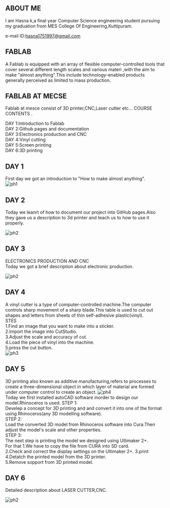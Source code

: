 ## ABOUT ME

 I am Hasna k,a final year Computer Science engineering student pursuing my graduation from MES College Of Engineering,Kuttipuram.

e-mail ID:hasna1751997@gmail.com
## FABLAB
A Fablab is equipped with an array of flexible computer-controlled tools that cover several different length scales and various materi ,with the aim to make "almost anything".This include technology-enabled products generally perceived as limited to mass production.
## FABLAB AT MECSE

Fablab at mesce consist of 3D printer,CNC,Laser cutter etc...
COURSE CONTENTS  .    


DAY 1:Introduction to Fablab<br/>
DAY 2:Github pages and documentation<br/>
DAY 3:Electronics production and CNC<br/>
DAY 4:Vinyl cutting<br/>
DAY 5:Screen printing<br/>
DAY 6:3D printing<br/>


## DAY 1
First day we got an introduction to "How to make almost anything".<br/>
![ph1](/images/Screenshot_2017-08-21-13-30-43.png)
## DAY 2
Today we leanrt of how to document our project into GitHub pages.Also they gave us a description to 3d printer and teach us to how to use it properly.

![ph2](/images/github.png)

## DAY 3
ELECTRONICS PRODUCTION AND CNC<br/>
Today we got a brief description about electronic production.<br/>

![ph2](/images/cnc2.jpg)
## DAY 4
A vinyl cutter is a type of computer-controlled machine.The computer controls sharp movement of a sharp blade.This table is used to cut out shapes and letters from sheets of thin self-adhesive plastic(vinyl).<br/>
STES<br/>
1.Find an image that you want to make into a sticker.<br/>
2.Import the image into CutStudio.<br/>
3.Adjust the scale and accuracy of cut.<br/>
4.Load the piece of vinyl into the machine.<br/>
5.press the cut button.<br/>
![ph3](/images/Screenshot_2017-08-21-13-35-40-1.png)
## DAY 5
3D printing also known as additive manufacturing,refers to processes to create a three-dimensional object in which layer of material are formed under computer control to create an object.
![ph4](/images/Screenshot_2017-08-21-13-37-54-1.png)
<br/>Today we first installed autoCAD software inorder to design our model.Rhinoceros is used.
STEP 1:<br/>
Develep a concept for 3D printing and and convert it into one of the format using Rhinoceros(any 3D modelling software).<br/>
STEP 2:<br/>
Load the converted 3D model from Rhinoceros software into Cura.Then adjust the model's scale and other properties.<br/>
STEP 3:<br/>
The next step is printing the model we designed using Ultimaker 2+.<br/>
For that 
1.We have to copy the  file from CURA  into SD card.<br/>
2.Check and correct the display settings on the Ultimaker 2+.
3.print
4.Detatch the printed model from the 3D printer.<br/>
5.Remove sopport from 3D printed model.
## DAY 6
Detailed description about LASER CUTTER,CNC.

![ph2](/images/laser.png)
